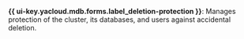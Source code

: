 **{{ ui-key.yacloud.mdb.forms.label_deletion-protection }}**: Manages protection of the cluster, its databases, and users against accidental deletion.
